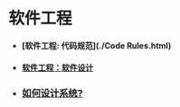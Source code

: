 # 软件工程

- #### [软件工程: 代码规范](./Code Rules.html) 

- #### [软件工程：软件设计](./软件工程软件设计.html) 

- ### [如何设计系统?](./如何设计系统.html) 

